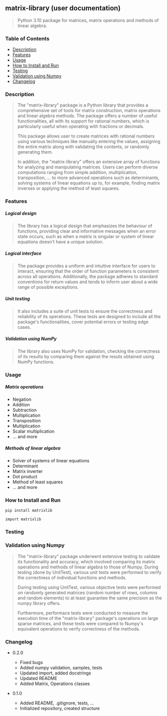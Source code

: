 ## matrix-library (user documentation)

> Python 3.10 package for matrices, matrix operations and methods of linear algebra.

### Table of Contents

* [Description](#description)
* [Features](#features)
* [Usage](#usage)
* [How to Install and Run](#how-to-install-and-run)
* [Testing](#testing)
* [Validation using Numpy](#validation-using-numpy)
* [Changelog](#changelog)

### Description

> The "matrix-library" package is a Python library that provides 
> a comprehensive set of tools for matrix construction, matrix operations
> and linear algebra methods. The package offers a number of useful functionalities, all with
> its support for rational numbers, which is particularly useful when operating with
> fractions or decimals.
> 
> This package allows user to create matrices with rational numbers using various
> techniques like manually entering the values, assigning the entire matrix along with validating the
> contents, or randomly generating them.
> 
> In addition, the "matrix-library" offers an extensive array of functions for analyzing and manipulating matrices. Users can perform
> diverse computations ranging from simple addition, multiplication, transposition, ... to more advanced operations such as 
> determinants, solving systems of linear equations up to, for example, finding matrix inverses or applying the method of least squares.

### Features

##### Logical design

> The library has a logical design that emphasizes the behaviour of functions, providing clear and informative messages
> when an error state occurs, such as when a matrix is singular or system of linear equations doesn't have a unique solution.

##### Logical interface

> The package provides a uniform and intuitive interface for users to interact, ensuring that the order
> of function parameters is consistent across all operations. Additionally, the package 
> adheres to standard conventions for return values and tends to inform user about
> a wide range of possible exceptions.

##### Unit testing

> It also includes a suite of unit tests to ensure the correctness and reliability 
> of its operations. These tests are designed to include all the package's functionalities, 
> cover potential errors or testing edge cases.

##### Validation using NumPy

> The library also uses NumPy for validation, checking the correctness of its results by comparing them 
> against the resuts obtained using NumPy functions.

### Usage

##### Matrix operations

* Negation
* Addition
* Subtraction
* Multiplication
* Transposition
* Multiplication
* Scalar multiplication
* ... and more

##### Methods of linear algebra

* Solver of systems of linear equations
* Determinant
* Matrix inverter
* Dot product
* Method of least squares
* ... and more

### How to Install and Run

```
pip install matrixlib
```

```
import matrixlib
```

### Testing

### Validation using Numpy

> The "matrix-library" package underwent extensive testing to validate its functionality
> and accuracy, which involved comparing its matrix operations and methods of linear algebra
> to those of Numpy. During testing (done by UnitTest), various unit tests
> were performed to verify the correctness of individual functions and methods.
> 
> During testing using UnitTest, various objective tests were performed on randomly
> generated matrices (random number of rows, columns and random elements) to at least 
> guarantee the same precision as the numpy library offers. 
> 
> Furthermore, performace tests were conducted to measure the execution time of the "matrix-library" package's 
> operations on large sparse matrices, and these tests were compared to Numpy's equivalent operations to verify correctness
> of the methods.

### Changelog

* 0.2.0
    * Fixed bugs
    * Added numpy validation, samples, tests
    * Updated import, added docstrings
    * Updated README
    * Added Matrix, Operations classes
    
* 0.1.0
  * Added README, .gitignore, tests, ...
  * Initialized repository, created structure